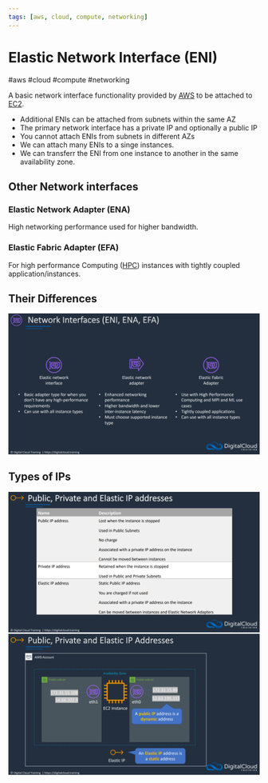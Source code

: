 ```yaml
---
tags: [aws, cloud, compute, networking]
---
```

# Elastic Network Interface (ENI)
#aws #cloud #compute #networking 

A basic network interface functionality provided by [AWS](Cloud%20Computing/AWS/AWS.md) to be attached to [EC2](Cloud%20Computing/AWS/Compute/EC2.md).

- Additional ENIs can be attached from subnets within the same AZ
- The primary network interface has a private IP and optionally a public IP
- You cannot attach ENIs from subnets in different AZs
- We can attach many ENIs to a singe instances.
- We can transferr the ENI from one instance to another in the same availability zone.



## Other Network interfaces

### Elastic Network Adapter (ENA)
High networking performance used for higher bandwidth.

### Elastic Fabric Adapter (EFA)
For high performance Computing ([HPC](HPC)) instances with tightly coupled application/instances.

## Their Differences

![](Attachments/Pasted%20image%2020230305204234.png)



## Types of IPs

![](Attachments/Pasted%20image%2020230305210806.png)
![](Attachments/Pasted%20image%2020230305210821.png)
